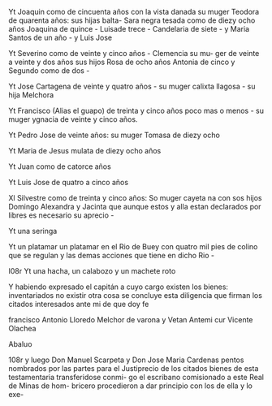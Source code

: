 Yt Joaquin como de cincuenta años con la vista danada su muger Teodora de quarenta años: sus hijas balta- Sara negra tesada como de diezy ocho años Joaquina de quince - Luisade trece - Candelaria de siete - y Maria Santos de un año - y Luis Jose

Yt Severino como de veinte y cinco años - Clemencia su mu- ger de veinte a veinte y dos años sus hijos Rosa de ocho años Antonia de cinco y Segundo como de dos -

Yt Jose Cartagena de veinte y quatro años - su muger calixta llagosa - su hija Melchora

Yt Francisco (Alias el guapo) de treinta y cinco años poco mas o menos - su muger ygnacia de veinte y cinco años.

Yt Pedro Jose de veinte años: su muger Tomasa de diezy ocho

Yt Maria de Jesus mulata de diezy ocho años

Yt Juan como de catorce años

Yt Luis Jose de quatro a cinco años

Xl Silvestre como de treinta y cinco años: So muger cayeta na con sos hijos Domingo Alexandra y Jacinta que aunque estos y alla estan declarados por libres es necesario su aprecio -

Yt una seringa

Yt un platamar un platamar en el Rio de Buey con quatro mil pies de colino que se regulan y las demas acciones que tiene en dicho Rio -

I08r Yt una hacha, un calabozo y un machete roto

Y habiendo expresado el capitán a cuyo cargo existen los bienes: inventariados no existir otra cosa se concluye esta diligencia que firman los citados interesados ante mi de que doy fe

francisco Antonio Lloredo    Melchor de varona y Vetan Antemi                      cur
Vicente Olachea

Abaluo

108r y luego Don Manuel Scarpeta y Don Jose Maria Cardenas pentos nombrados por las partes para el Justiprecio de los citados bienes de esta testamentaria transferidose conmi- go el escribano comisionado a este Real de Minas de hom- bricero procedieron a dar principio con los de ella y lo exe-